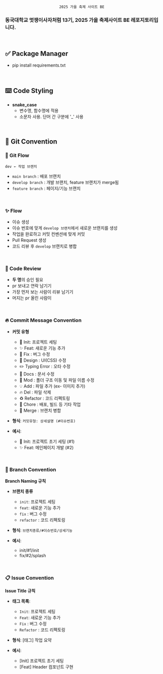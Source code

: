 <div align="center">

    2025 가을 축제 사이트 BE

</div>


<h3>동국대학교 멋쟁이사자처럼 13기, 2025 가을 축제사이트 BE 레포지토리입니다.</h3>

<br>

## ✅ Package Manager

- pip install requirements.txt

<br>

## ⌨️ Code Styling

- **snake_case**
  - 변수명, 함수명에 적용
  - 소문자 사용. 단어 간 구분에 '_' 사용

<br>

## 🔗 Git Convention

### 📌 Git Flow

```
dev ← 작업 브랜치
```

- `main branch` : 배포 브랜치
- `develop branch` : 개발 브랜치, feature 브랜치가 merge됨
- `feature branch` : 페이지/기능 브랜치

<br>

### ✨ Flow
- 이슈 생성
- 이슈 번호에 맞게 `develop 브랜치`에서 새로운 브랜치를 생성
- 작업을 완료하고 커밋 컨벤션에 맞게 커밋
- Pull Request 생성
- 코드 리뷰 후 `develop` 브랜치로 병합

<br>

### 🌱 Code Review
- **두 명**의 승인 필요
- pr 보내고 연락 남기기
- 가장 먼저 보는 사람이 리뷰 남기기
- 머지는 pr 올린 사람이

<br>

### 🔥 Commit Message Convention

- **커밋 유형**
  - 🎉 Init: 프로젝트 세팅
  - ✨ Feat: 새로운 기능 추가
  - 🐛 Fix : 버그 수정
  - 💄 Design : UI(CSS) 수정
  - ✏️ Typing Error : 오타 수정
  - 📝 Docs : 문서 수정
  - 🚚 Mod : 폴더 구조 이동 및 파일 이름 수정
  - 💡 Add : 파일 추가 (ex- 이미지 추가)
  - 🔥 Del : 파일 삭제
  - ♻️ Refactor : 코드 리펙토링
  - 🚧 Chore : 배포, 빌드 등 기타 작업
  - 🔀 Merge : 브랜치 병합

- **형식**: `커밋유형: 상세설명 (#이슈번호)`
- **예시**:
  - 🎉 Init: 프로젝트 초기 세팅 (#1)
  - ✨ Feat: 메인페이지 개발 (#2)

<br>

### 🌿 Branch Convention

**Branch Naming 규칙**

- **브랜치 종류**
  - `init`: 프로젝트 세팅
  - `feat`: 새로운 기능 추가
  - `fix` : 버그 수정
  - `refactor` : 코드 리펙토링

- **형식**: `브랜치종류/#이슈번호/상세기능`
- **예시**:
  - init/#1/init
  - fix/#2/splash

<br>

### 📋 Issue Convention

**Issue Title 규칙**

- **태그 목록**:
  - `Init`: 프로젝트 세팅
  - `Feat`: 새로운 기능 추가
  - `Fix` : 버그 수정
  - `Refactor` : 코드 리펙토링

- **형식**: [태그] 작업 요약
- **예시**:
  - [Init] 프로젝트 초기 세팅
  - [Feat] Header 컴포넌트 구현

